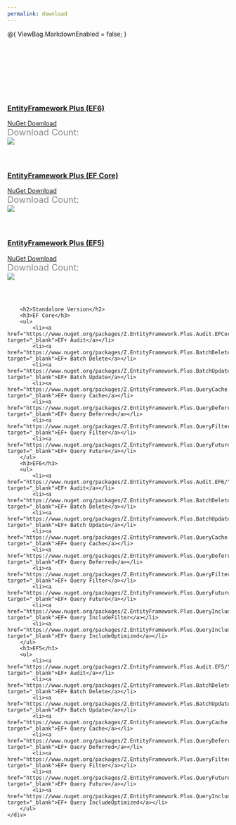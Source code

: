 ```yaml
---
permalink: download
---
```

@{
    ViewBag.MarkdownEnabled = false;
}
<div class="page-download-nuget">
    <div class="container">
        <div class="row">
            <div class="col-lg-6">
                <div class="card card-z wow slideInLeft">
                    <div class="card-header wow slideInDown">
                        <h3>
                            <a href="https://www.nuget.org/packages/Z.EntityFramework.Plus.EF6/" target="_blank"
                               onclick="ga('send', 'event', { eventAction: 'download-ef6'});">
                                EntityFramework Plus (EF6)
                            </a>
                        </h3>
                    </div>
                    <div class="card-body wow slideInUp">
                        <a class="btn btn-xl btn-z wow zoomIn" role="button" href="https://www.nuget.org/packages/Z.EntityFramework.Plus.EF6/" target="_blank"
                           onclick="ga('send', 'event', { eventAction: 'download-ef6'});">
                            <i class="fa fa-cloud-download" aria-hidden="true"></i>
                            NuGet Download
                        </a>
                        <div class="download-count-text">Download Count:</div>
                        <div class="download-count wow lightSpeedIn">
                            <a href="https://www.nuget.org/packages/Z.EntityFramework.Plus.EF6/" target="_blank"
                               onclick="ga('send', 'event', { eventAction: 'download-ef6'});">
                                <img src="https://zzzprojects.github.io/images/nuget/ef6-full-version-big-d.svg">
                            </a>
                        </div>
                    </div>
                </div>
            </div>
            <div class="col-lg-6">
                <div class="card card-z wow slideInRight">
                    <div class="card-header wow slideInDown">
                        <h3>
                            <a href="https://www.nuget.org/packages/Z.EntityFramework.Plus.EFCore/" target="_blank"
                               onclick="ga('send', 'event', { eventAction: 'download-efcore'});">
                                EntityFramework Plus (EF Core)
                            </a>
                        </h3>
                    </div>
                    <div class="card-body wow slideInUp">
                        <a class="btn btn-xl btn-z wow zoomIn" role="button" href="https://www.nuget.org/packages/Z.EntityFramework.Plus.EFCore/" target="_blank"
                           onclick="ga('send', 'event', { eventAction: 'download-efcore'});">
                            <i class="fa fa-cloud-download" aria-hidden="true"></i>
                            NuGet Download
                        </a>
                        <div class="download-count-text">Download Count:</div>
                        <div class="download-count wow lightSpeedIn">
                            <a href="https://www.nuget.org/packages/Z.EntityFramework.Plus.EFCore/" target="_blank"
                               onclick="ga('send', 'event', { eventAction: 'download-efcore'});">
                                <img src="https://zzzprojects.github.io/images/nuget/efcore-full-version-big-d.svg">
                            </a>
                        </div>
                    </div>
                </div>
            </div>
        </div>
        <div class="row">
            <div class="col-lg-6">
                <div class="card card-z wow slideInLeft">
                    <div class="card-header wow slideInDown">
                        <h3>
                            <a href="https://www.nuget.org/packages/Z.EntityFramework.Plus.EF5/" target="_blank"
                               onclick="ga('send', 'event', { eventAction: 'download-ef5'});">
                                EntityFramework Plus (EF5)
                            </a>
                        </h3>
                    </div>
                    <div class="card-body wow slideInUp">
                        <a class="btn btn-xl btn-z wow zoomIn" role="button" href="https://www.nuget.org/packages/Z.EntityFramework.Plus.EF5/" target="_blank"
                           onclick="ga('send', 'event', { eventAction: 'download-ef5'});">
                            <i class="fa fa-cloud-download" aria-hidden="true"></i>
                            NuGet Download
                        </a>
                        <div class="download-count-text">Download Count:</div>
                        <div class="download-count wow lightSpeedIn">
                            <a href="https://www.nuget.org/packages/Z.EntityFramework.Plus.EF5/" target="_blank"
                               onclick="ga('send', 'event', { eventAction: 'download-ef5'});">
                                <img src="https://zzzprojects.github.io/images/nuget/ef5-full-version-big-d.svg">
                            </a>
                        </div>
                    </div>
                </div>
            </div>
        </div>

        <h2>Standalone Version</h2>
        <h3>EF Core</h3>
        <ul>
            <li><a href="https://www.nuget.org/packages/Z.EntityFramework.Plus.Audit.EFCore/" target="_blank">EF+ Audit</a></li>
            <li><a href="https://www.nuget.org/packages/Z.EntityFramework.Plus.BatchDelete.EFCore/" target="_blank">EF+ Batch Delete</a></li>
            <li><a href="https://www.nuget.org/packages/Z.EntityFramework.Plus.BatchUpdate.EFCore/" target="_blank">EF+ Batch Update</a></li>
            <li><a href="https://www.nuget.org/packages/Z.EntityFramework.Plus.QueryCache.EFCore/" target="_blank">EF+ Query Cache</a></li>
            <li><a href="https://www.nuget.org/packages/Z.EntityFramework.Plus.QueryDeferred.EFCore/" target="_blank">EF+ Query Deferred</a></li>
            <li><a href="https://www.nuget.org/packages/Z.EntityFramework.Plus.QueryFilter.EFCore/" target="_blank">EF+ Query Filter</a></li>
            <li><a href="https://www.nuget.org/packages/Z.EntityFramework.Plus.QueryFuture.EFCore/" target="_blank">EF+ Query Future</a></li>
        </ul>
        <h3>EF6</h3>
        <ul>
            <li><a href="https://www.nuget.org/packages/Z.EntityFramework.Plus.Audit.EF6/" target="_blank">EF+ Audit</a></li>
            <li><a href="https://www.nuget.org/packages/Z.EntityFramework.Plus.BatchDelete.EF6/" target="_blank">EF+ Batch Delete</a></li>
            <li><a href="https://www.nuget.org/packages/Z.EntityFramework.Plus.BatchUpdate.EF6/" target="_blank">EF+ Batch Update</a></li>
            <li><a href="https://www.nuget.org/packages/Z.EntityFramework.Plus.QueryCache.EF6/" target="_blank">EF+ Query Cache</a></li>
            <li><a href="https://www.nuget.org/packages/Z.EntityFramework.Plus.QueryDeferred.EF6/" target="_blank">EF+ Query Deferred</a></li>
            <li><a href="https://www.nuget.org/packages/Z.EntityFramework.Plus.QueryFilter.EF6/" target="_blank">EF+ Query Filter</a></li>
            <li><a href="https://www.nuget.org/packages/Z.EntityFramework.Plus.QueryFuture.EF6/" target="_blank">EF+ Query Future</a></li>
            <li><a href="https://www.nuget.org/packages/Z.EntityFramework.Plus.QueryIncludeFilter.EF6/" target="_blank">EF+ Query IncludeFilter</a></li>
            <li><a href="https://www.nuget.org/packages/Z.EntityFramework.Plus.QueryIncludeOptimized.EF6/" target="_blank">EF+ Query IncludeOptimized</a></li>
        </ul>
        <h3>EF5</h3>
        <ul>
            <li><a href="https://www.nuget.org/packages/Z.EntityFramework.Plus.Audit.EF5/" target="_blank">EF+ Audit</a></li>
            <li><a href="https://www.nuget.org/packages/Z.EntityFramework.Plus.BatchDelete.EF5/" target="_blank">EF+ Batch Delete</a></li>
            <li><a href="https://www.nuget.org/packages/Z.EntityFramework.Plus.BatchUpdate.EF5/" target="_blank">EF+ Batch Update</a></li>
            <li><a href="https://www.nuget.org/packages/Z.EntityFramework.Plus.QueryCache.EF5/" target="_blank">EF+ Query Cache</a></li>
            <li><a href="https://www.nuget.org/packages/Z.EntityFramework.Plus.QueryDeferred.EF5/" target="_blank">EF+ Query Deferred</a></li>
            <li><a href="https://www.nuget.org/packages/Z.EntityFramework.Plus.QueryFilter.EF5/" target="_blank">EF+ Query Filter</a></li>
            <li><a href="https://www.nuget.org/packages/Z.EntityFramework.Plus.QueryFuture.EF5/" target="_blank">EF+ Query Future</a></li>
            <li><a href="https://www.nuget.org/packages/Z.EntityFramework.Plus.QueryIncludeOptimized.EF5/" target="_blank">EF+ Query IncludeOptimized</a></li>
        </ul>
    </div>
</div>


<style>
.page-download-nuget {
	margin-top: 150px;
}
.page-download-nuget .btn-z {
	margin-bottom: 50px;
}
.page-download-nuget .download-count-text {
	color: #888;
	font-size: 1.25rem;
}
.page-download-nuget .row .col-lg-6 {
	margin-bottom: 60px;
}
@@media (max-width: 575px) {
	.page-download-nuget .card-z img {
		width: 90%;
	}
	.page-download-nuget .btn-z {
		font-size: 1.5rem;
	}
}
</style>